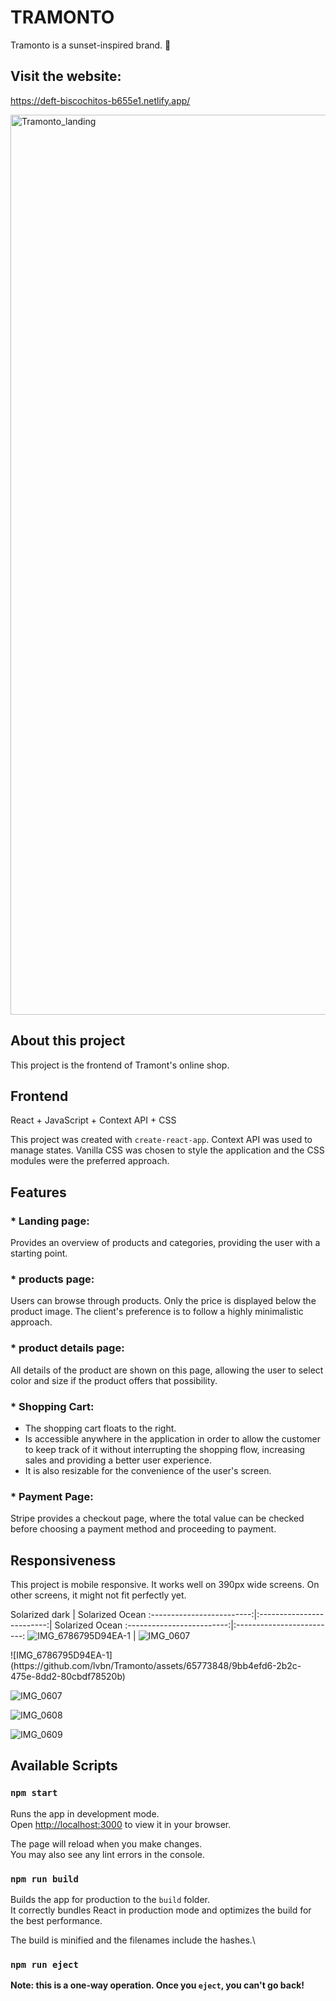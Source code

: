# TRAMONTO
Tramonto is a sunset-inspired brand. 🌆

## Visit the website:
https://deft-biscochitos-b655e1.netlify.app/

<img width="1440" alt="Tramonto_landing" src="https://github.com/lvbn/Tramonto/assets/65773848/d2701fb3-b430-4006-b48e-29876c8f919f">

## About this project

This project is the frontend of Tramont's online shop. 

## Frontend

React + JavaScript + Context API + CSS

This project was created with `create-react-app`. Context API was used to manage states. Vanilla CSS was chosen to style the application and the CSS modules were the preferred approach.

## Features

### * Landing page:
Provides an overview of products and categories, providing the user with a starting point.
### * products page: 
Users can browse through products. Only the price is displayed below the product image. The client's preference is to follow a highly minimalistic approach. 
### * product details page: 
All details of the product are shown on this page, allowing the user to select color and size if the product offers that possibility.
### * Shopping Cart:
- The shopping cart floats to the right. 
- Is accessible anywhere in the application in order to allow the customer to keep track of it without interrupting the shopping flow, increasing sales and providing a better user experience. 
- It is also resizable for the convenience of the user's screen.
### * Payment Page: 
Stripe provides a checkout page, where the total value can be checked before choosing a payment method and proceeding to payment.

## Responsiveness

This project is mobile responsive. It works well on 390px wide screens. On other screens, it might not fit perfectly yet.

Solarized dark             |  Solarized Ocean
:-------------------------:|:-------------------------:|  Solarized Ocean
:-------------------------:|:-------------------------:
![IMG_6786795D94EA-1](https://github.com/lvbn/Tramonto/assets/65773848/9bb4efd6-2b2c-475e-8dd2-80cbdf78520b)  |  ![IMG_0607](https://github.com/lvbn/Tramonto/assets/65773848/dca76899-37a5-47e8-a38a-a248fa079979)

<div style={display: flex, flexDirection: row}>
 ![IMG_6786795D94EA-1](https://github.com/lvbn/Tramonto/assets/65773848/9bb4efd6-2b2c-475e-8dd2-80cbdf78520b)

  ![IMG_0607](https://github.com/lvbn/Tramonto/assets/65773848/dca76899-37a5-47e8-a38a-a248fa079979)
  
  ![IMG_0608](https://github.com/lvbn/Tramonto/assets/65773848/e0e38c66-9817-4fff-bb7b-32f48054b29a)
  
  ![IMG_0609](https://github.com/lvbn/Tramonto/assets/65773848/a79efd09-f354-4144-a620-f5184d94b077)
</div>

## Available Scripts

### `npm start`

Runs the app in development mode.\
Open [http://localhost:3000](http://localhost:3000) to view it in your browser.

The page will reload when you make changes.\
You may also see any lint errors in the console.

### `npm run build`

Builds the app for production to the `build` folder.\
It correctly bundles React in production mode and optimizes the build for the best performance.

The build is minified and the filenames include the hashes.\

### `npm run eject`

**Note: this is a one-way operation. Once you `eject`, you can't go back!**

